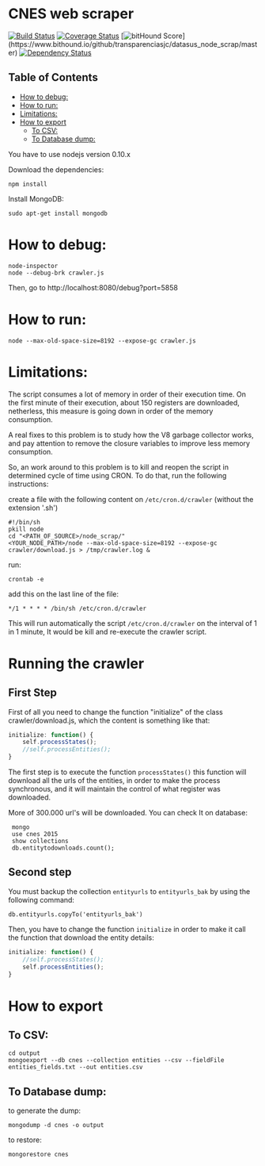 CNES web scraper
================

[![Build Status](https://travis-ci.org/transparenciasjc/datasus_node_scrap.svg)](https://travis-ci.org/transparenciasjc/datasus_node_scrap)
[![Coverage Status](https://coveralls.io/repos/transparenciasjc/datasus_node_scrap/badge.svg)](https://coveralls.io/r/transparenciasjc/datasus_node_scrap)
[![bitHound Score](https://www.bithound.io/github/transparenciasjc/datasus_node_scrap/badges/score.svg?)](https://www.bithound.io/github/transparenciasjc/datasus_node_scrap/master)
[![Dependency Status](https://david-dm.org/transparenciasjc/datasus_node_scrap.svg "Dependencies Checked & Updated Regularly (Security is Important!)")](https://david-dm.org/transparenciasjc/datasus_node_scrap)


## Table of Contents
<!-- toc -->
* [How to debug:](#how-to-debug)
* [How to run:](#how-to-run)
* [Limitations:](#limitations)
* [How to export](#how-to-export)
  * [To CSV:](#to-csv)
  * [To Database dump:](#to-database-dump)

<!-- toc stop -->
<!--
	ps: table of contents generated by [readme-toc](https://www.npmjs.com/package/readme-toc) plugin.
-->

You have to use nodejs version 0.10.x

Download the dependencies:

	npm install

Install MongoDB:

	sudo apt-get install mongodb

# How to debug:

	node-inspector
	node --debug-brk crawler.js

Then, go to http://localhost:8080/debug?port=5858

# How to run:

	node --max-old-space-size=8192 --expose-gc crawler.js

# Limitations:

The script consumes a lot of memory in order of their execution time. On the first minute of their execution, about 150 registers are downloaded, netherless, this measure is going down in order of the memory consumption.

A real fixes to this problem is to study how the V8 garbage collector works, and pay attention to remove the closure variables to improve less memory consumption.

So, an work around to this problem is to kill and reopen the script in determined cycle of time using CRON. To do that, run the following instructions:

create a file with the following content on `/etc/cron.d/crawler` (without the extension '.sh')

	#!/bin/sh
	pkill node
	cd "<PATH_OF_SOURCE>/node_scrap/"
	<YOUR_NODE_PATH>/node --max-old-space-size=8192 --expose-gc crawler/download.js > /tmp/crawler.log &

run:

	crontab -e

add this on the last line of the file:

	*/1 * * * * /bin/sh /etc/cron.d/crawler

This will run automatically the script `/etc/cron.d/crawler` on the interval of 1 in 1 minute, It would be kill and re-execute the crawler script.

# Running the crawler
## First Step

First of all you need to change the function "initialize" of the class crawler/download.js, which the content is something like that:

```js
initialize: function() {
    self.processStates();
    //self.processEntities();
}
```

The first step is to execute the function `processStates()` this function will download all the urls of the entities, in order to make the process synchronous, and it will maintain the control of what register was downloaded.

More of 300.000 url's will be downloaded. You can check It on database:

```shell
 mongo
 use cnes 2015
 show collections
 db.entitytodownloads.count();
```

## Second step

You must backup the collection `entityurls` to `entityurls_bak` by using the following command:

`db.entityurls.copyTo('entityurls_bak')`

Then, you have to change the function `initialize` in order to make it call the function that download the entity details:

```js
initialize: function() {
    //self.processStates();
    self.processEntities();
}
```

# How to export

## To CSV:

	cd output
	mongoexport --db cnes --collection entities --csv --fieldFile entities_fields.txt --out entities.csv

## To Database dump:

to generate the dump:

	mongodump -d cnes -o output

to restore:

	mongorestore cnes